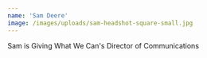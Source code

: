 ```yaml
---
name: 'Sam Deere'
image: /images/uploads/sam-headshot-square-small.jpg
---
```

Sam is Giving What We Can's Director of Communications